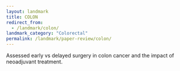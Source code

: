 ```yaml
---
layout: landmark
title: COLON
redirect_from:
  - /landmark/colon/
landmark_category: "Colorectal"
permalink: /landmark/paper-review/colon/
---
```


Assessed early vs delayed surgery in colon cancer and the impact of neoadjuvant treatment.
